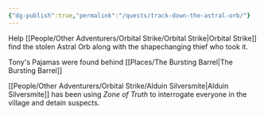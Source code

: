 ```yaml
---
{"dg-publish":true,"permalink":"/quests/track-down-the-astral-orb/"}
---
```


Help [[People/Other Adventurers/Orbital Strike/Orbital Strike\|Orbital Strike]] find the stolen Astral Orb along with the shapechanging thief who took it.

Tony's Pajamas were found behind [[Places/The Bursting Barrel\|The Bursting Barrel]]

[[People/Other Adventurers/Orbital Strike/Alduin Silversmite\|Alduin Silversmite]] has been using *Zone of Truth* to interrogate everyone in the village and detain suspects.  